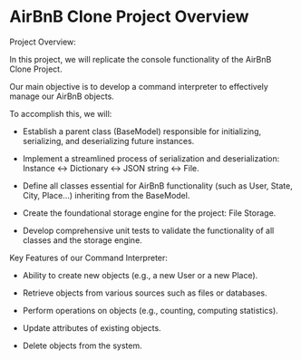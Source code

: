 # AirBnB Clone Project Overview

Project Overview:

In this project, we will replicate the console functionality of the AirBnB Clone Project. 

Our main objective is to develop a command interpreter to effectively manage our AirBnB objects.

To accomplish this, we will:

- Establish a parent class (BaseModel) responsible for initializing, serializing, and deserializing future instances.

- Implement a streamlined process of serialization and deserialization: Instance <-> Dictionary <-> JSON string <-> File.

- Define all classes essential for AirBnB functionality (such as User, State, City, Place...) inheriting from the BaseModel.

- Create the foundational storage engine for the project: File Storage.

- Develop comprehensive unit tests to validate the functionality of all classes and the storage engine.

Key Features of our Command Interpreter:

- Ability to create new objects (e.g., a new User or a new Place).

- Retrieve objects from various sources such as files or databases.

- Perform operations on objects (e.g., counting, computing statistics).

- Update attributes of existing objects.

- Delete objects from the system.